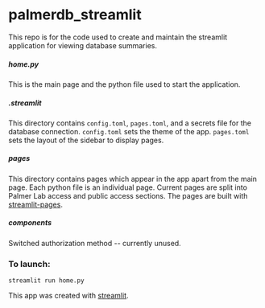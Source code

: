 # palmerdb_streamlit
This repo is for the code used to create and maintain the streamlit application for viewing database summaries.

##### home.py 
This is the main page and the python file used to start the application.
##### .streamlit
This directory contains ```config.toml```, ```pages.toml```, and a secrets file for the database connection.
```config.toml``` sets the theme of the app.
```pages.toml``` sets the layout of the sidebar to display pages.

##### pages
This directory contains pages which appear in the app apart from the main page. Each python file is an individual page. Current pages are split into Palmer Lab access and public access sections. The pages are built with [streamlit-pages](https://github.com/blackary/st_pages).

##### components
Switched authorization method -- currently unused.

### To launch:
```
streamlit run home.py
```

This app was created with [streamlit](https://streamlit.io/). 
